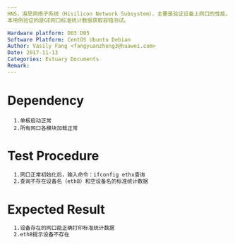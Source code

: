 ```yaml
---
HNS，海思网络子系统（Hisilicon Network Subsystem），主要是验证设备上网口的性能。
本用例验证的是GE网口标准统计数据获取容错测试。

Hardware platform: D03 D05  
Software Platform: CentOS Ubuntu Debian 
Author: Vasily Fang <fangyuanzheng3@huawei.com>  
Date: 2017-11-13
Categories: Estuary Documents  
Remark:
---
```


# Dependency
```
  1.单板启动正常
  2.所有网口各模块加载正常
```

# Test Procedure
```bash
  1.网口正常初始化后，输入命令：ifconfig ethx查询
  2.查询不存在设备名（eth8）和空设备名的标准统计数据
```

# Expected Result
```bash
  1.设备存在的网口能正确打印标准统计数据
  2.eth8提示设备不存在
```

